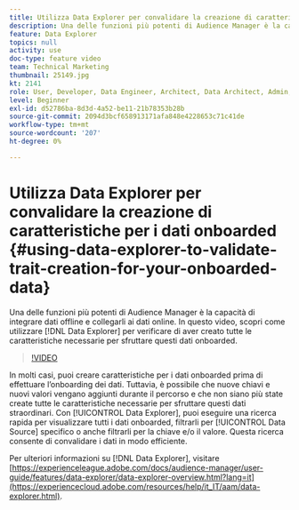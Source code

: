 ```yaml
---
title: Utilizza Data Explorer per convalidare la creazione di caratteristiche per i dati onboarded
description: Una delle funzioni più potenti di Audience Manager è la capacità di integrare dati offline e collegarli ai dati online. In questo video, scopri come utilizzare Data Explorer per verificare di aver creato tutte le caratteristiche necessarie per sfruttare questi dati onboarded.
feature: Data Explorer
topics: null
activity: use
doc-type: feature video
team: Technical Marketing
thumbnail: 25149.jpg
kt: 2141
role: User, Developer, Data Engineer, Architect, Data Architect, Admin, Leader
level: Beginner
exl-id: d52786ba-8d3d-4a52-be11-21b78353b28b
source-git-commit: 2094d3bcf658913171afa848e4228653c71c41de
workflow-type: tm+mt
source-wordcount: '207'
ht-degree: 0%

---
```


# Utilizza Data Explorer per convalidare la creazione di caratteristiche per i dati onboarded {#using-data-explorer-to-validate-trait-creation-for-your-onboarded-data}

Una delle funzioni più potenti di Audience Manager è la capacità di integrare dati offline e collegarli ai dati online. In questo video, scopri come utilizzare [!DNL Data Explorer] per verificare di aver creato tutte le caratteristiche necessarie per sfruttare questi dati onboarded.

>[!VIDEO](https://video.tv.adobe.com/v/25149/?quality=12)

In molti casi, puoi creare caratteristiche per i dati onboarded prima di effettuare l’onboarding dei dati. Tuttavia, è possibile che nuove chiavi e nuovi valori vengano aggiunti durante il percorso e che non siano più state create tutte le caratteristiche necessarie per sfruttare questi dati straordinari. Con [!UICONTROL Data Explorer], puoi eseguire una ricerca rapida per visualizzare tutti i dati onboarded, filtrarli per [!UICONTROL Data Source] specifico o anche filtrarli per la chiave e/o il valore. Questa ricerca consente di convalidare i dati in modo efficiente.

Per ulteriori informazioni su [!DNL Data Explorer], visitare [https://experienceleague.adobe.com/docs/audience-manager/user-guide/features/data-explorer/data-explorer-overview.html?lang=it](https://experiencecloud.adobe.com/resources/help/it_IT/aam/data-explorer.html).
